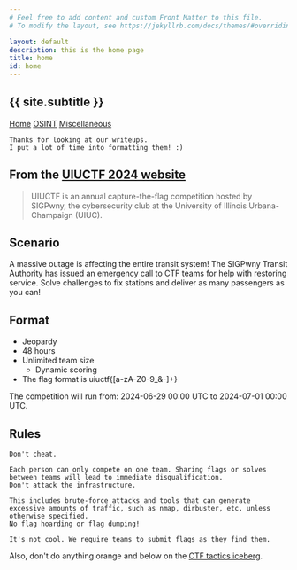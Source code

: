 ```yaml
---
# Feel free to add content and custom Front Matter to this file.
# To modify the layout, see https://jekyllrb.com/docs/themes/#overriding-theme-defaults

layout: default
description: this is the home page
title: home
id: home
---
```


<h2>
{{ site.subtitle }}
</h2>

[Home](https://stainedswan.github.io/UIUCTF-2024)
[OSINT](https://stainedswan.github.io/UIUCTF-2024/OSINT)
[Miscellaneous](https://stainedswan.github.io/UIUCTF-2024/Miscellaneous)

    Thanks for looking at our writeups.
    I put a lot of time into formatting them! :)


## From the [UIUCTF 2024 website](https://2024.uiuc.tf/)

> UIUCTF is an annual capture-the-flag competition hosted by SIGPwny, the cybersecurity club at the University of Illinois Urbana-Champaign (UIUC).

## Scenario

A massive outage is affecting the entire transit system! The SIGPwny Transit Authority has issued an emergency call to CTF teams for help with restoring service. Solve challenges to fix stations and deliver as many passengers as you can!

## Format

- Jeopardy
- 48 hours
- Unlimited team size
  - Dynamic scoring
- The flag format is uiuctf{[a-zA-Z0-9_&-]+}

The competition will run from:
2024-06-29 00:00 UTC
to
2024-07-01 00:00 UTC.

## Rules

    Don't cheat.

    Each person can only compete on one team. Sharing flags or solves between teams will lead to immediate disqualification.
    Don't attack the infrastructure.

    This includes brute-force attacks and tools that can generate excessive amounts of traffic, such as nmap, dirbuster, etc. unless otherwise specified.
    No flag hoarding or flag dumping!

    It's not cool. We require teams to submit flags as they find them.

Also, don't do anything orange and below on the [CTF tactics iceberg](https://twitter.com/gf_256/status/1206393845497376768/).